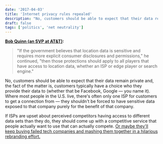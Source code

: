 ```yaml
---
date: '2017-04-03'
title: 'Internet privacy rules repealed'
description: "No, customers should be able to expect that their data remain private and, the fact of the matter is, customers typically have a choice who they provide their data to (whether that be Facebook, Google — you name it)."
draft: false
tags: ['politics', 'net neutrality']
---
```


**[Bob Quinn (an SVP at AT&T)](https://www.recode.net/2017/4/3/15169748/donald-trump-ends-federal-online-privacy-rules-fcc-data-advertisers):**

> "If the government believes that location data is sensitive and requires more explicit consumer disclosures and permissions," he continued, "then those protections should apply to all players that have access to location data, whether an ISP or edge player or search engine."

No, customers should be able to expect that their data remain private and, the fact of the matter is, customers typically have a choice who they provide their data to (whether that be Facebook, Google — you name it).<!-- excerpt --> Where most people in the U.S. live, there's often only one ISP for customers to get a connection from — they shouldn't be forced to have sensitive data exposed to that company purely for the benefit of that company.

If ISPs are upset about perceived competitors having access to different data sets than they do, they should come up with a competitive service that people actually want to use that can actually compete. [Or maybe they'll keep buying failed tech companies and mashing them together in a hilarious rebranding effort.](http://www.theverge.com/2017/4/3/15166872/aol-verizon-oath-announced-merger-rebranding-new-name-logo)
